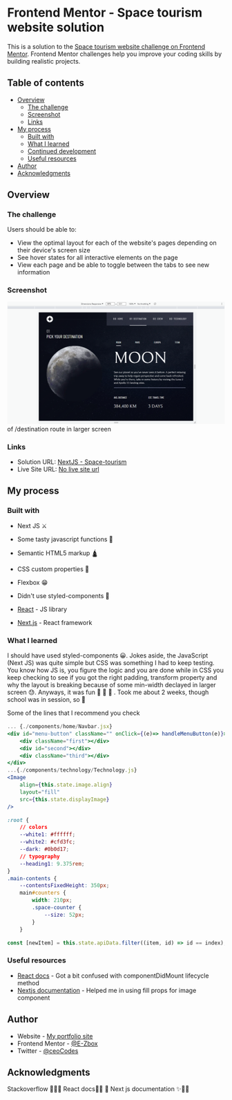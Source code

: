 # Frontend Mentor - Space tourism website solution

This is a solution to the [Space tourism website challenge on Frontend Mentor](https://www.frontendmentor.io/challenges/space-tourism-multipage-website-gRWj1URZ3). Frontend Mentor challenges help you improve your coding skills by building realistic projects.

## Table of contents

-   [Overview](#overview)
    -   [The challenge](#the-challenge)
    -   [Screenshot](#screenshot)
    -   [Links](#links)
-   [My process](#my-process)
    -   [Built with](#built-with)
    -   [What I learned](#what-i-learned)
    -   [Continued development](#continued-development)
    -   [Useful resources](#useful-resources)
-   [Author](#author)
-   [Acknowledgments](#acknowledgments)

## Overview

### The challenge

Users should be able to:

-   View the optimal layout for each of the website's pages depending on their device's screen size
-   See hover states for all interactive elements on the page
-   View each page and be able to toggle between the tabs to see new information

### Screenshot

![Screenshot ](./screenshot.png) of /destination route in larger screen

### Links

-   Solution URL: [NextJS - Space-tourism](https://github.com/E-Zbox/NextJS---Space-tourism)
-   Live Site URL: [No live site url](https://your-live-site-url.com)

## My process

### Built with

-   Next JS ⚔️
-   Some tasty javascript functions 🏹
-   Semantic HTML5 markup 🛕
-   CSS custom properties 🎨
-   Flexbox 😁
-   Didn't use styled-components 🤦

-   [React](https://reactjs.org/) - JS library
-   [Next.js](https://nextjs.org/) - React framework

### What I learned

I should have used styled-components 😀. Jokes aside, the JavaScript (Next JS) was quite simple but CSS was something I had to keep testing. You know how JS is, you figure the logic and you are done while in CSS you keep checking to see if you got the right padding, transform property and why the layout is breaking because of some min-width declayed in larger screen 😓.
Anyways, it was fun 🥳 🥳 🥳 . Took me about 2 weeks, though school was in session, so 💆

Some of the lines that I recommend you check

```jsx
... {./components/home/Navbar.jsx}
<div id="menu-button" className="" onClick={(e)=> handleMenuButton(e)}>
    <div className="first"></div>
    <div id="second"></div>
    <div className="third"></div>
</div>
...{./components/technology/Technology.js}
<Image
    align={this.state.image.align}
    layout="fill"
    src={this.state.displayImage}
/>
```

```css
:root {
    // colors
    --white1: #ffffff;
    --white2: #cfd3fc;
    --dark: #0b0d17;
    // typography
    --heading1: 9.375rem;
}
.main-contents {
    --contentsFixedHeight: 350px;
    main#counters {
        width: 210px;
        .space-counter {
            --size: 52px;
        }
    }
```

```js
const [newItem] = this.state.apiData.filter((item, id) => id == index);
```

### Useful resources

-   [React docs](https://reactjs.org/) - Got a bit confused with componentDidMount lifecycle method
-   [Nextjs documentation](https://nextjs.org/) - Helped me in using fill props for image component

## Author

-   Website - [My portfolio site](https://www.my-portfolio-site-is-not-ready.com)
-   Frontend Mentor - [@E-Zbox](https://www.frontendmentor.io/profile/E-Zbox)
-   Twitter - [@ceoCodes](https://www.twitter.com/ceoCodes)

## Acknowledgments

Stackoverflow 🚀🚀🚀
React docs🚀💖 🚀
Next js documentation ✨🚀🚀
